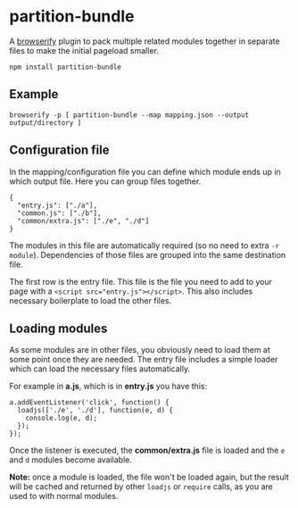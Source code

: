 partition-bundle
================

A [browserify](https://www.npmjs.org/package/browserify) plugin to pack
multiple related modules together in separate files to make the initial
pageload smaller.

```
npm install partition-bundle
```

Example
-------

```
browserify -p [ partition-bundle --map mapping.json --output output/directory ]
```

Configuration file
-------------------

In the mapping/configuration file you can define which module ends up in which
output file.  Here you can group files together.

```
{
  "entry.js": ["./a"],
  "common.js": ["./b"],
  "common/extra.js": ["./e", "./d"]
}
```

The modules in this file are automatically required (so no need to extra `-r
module`). Dependencies of those files are grouped into the same destination
file.

The first row is the entry file. This file is the file you need to add to your
page with a `<script src="entry.js"></script>`. This also includes necessary
boilerplate to load the other files.

Loading modules
---------------

As some modules are in other files, you obviously need to load them at some
point once they are needed. The entry file includes a simple loader which
can load the necessary files automatically.

For example in **a.js**, which is in **entry.js** you have this:
```
a.addEventListener('click', function() {
  loadjs(['./e', './d'], function(e, d) {
    console.log(e, d);
  });
});
```

Once the listener is executed, the **common/extra.js** file is loaded and the
`e` and `d` modules become available.

**Note:** once a module is loaded, the file won't be loaded again, but the
result will be cached and returned by other `loadjs` or `require` calls, as
you are used to with normal modules.
